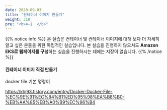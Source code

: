 ```yaml
---
date: 2020-09-03
title: "컨테이너 이미지 만들기"
weight: 310
pre: "<b>4-1  </b>"
---
```


{{% notice info %}}
본 실습은 컨테이너 및 컨테이너 이미지에 대해 보다 더 자세히 알고 싶은 분들을 위한 독립적인 실습입니다. 본 실습을 진행하지 않으셔도 **Amazon EKS로 웹페이지를 구성**하는 실습을 진행하시는 데에는 지장이 없습니다.
{{%  /notice %}}

#### 컨테이너 이미지 직접 만들기 

docker file 기본 명령어 

https://khj93.tistory.com/entry/Docker-Docker-File-%EC%9E%91%EC%84%B1%ED%95%98%EA%B8%B0-%EB%AA%85%EB%A0%B9%EC%96%B4